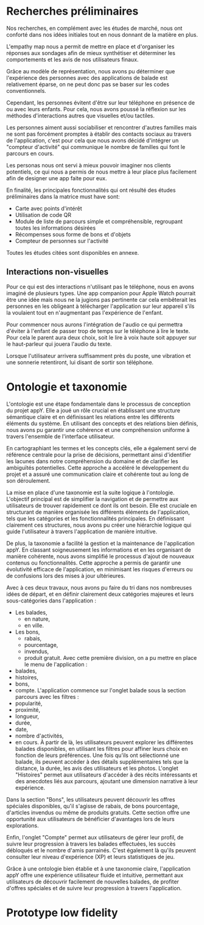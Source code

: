 # Recherches préliminaires

Nos recherches, en complément avec les études de marché, nous ont conforté dans nos idées initiales tout en nous donnant de la matière en plus.

L'empathy map nous a permit de mettre en place et d'organiser les réponses aux sondages afin de mieux synthétiser et déterminer les comportements et les avis de nos utilisateurs finaux.

Grâce au modèle de représentation, nous avons pu déterminer que l'expérience des personnes avec des applications de balade est relativement éparse, on ne peut donc pas se baser sur les codes conventionnels. 

Cependant, les personnes évitent d'être sur leur téléphone en présence de ou avec leurs enfants. Pour cela, nous avons poussé la réflexion sur les méthodes d'interactions autres que visuelles et/ou tactiles.

Les personnes aiment aussi sociabiliser et rencontrer d'autres familles mais ne sont pas forcément promptes à établir des contacts sociaux au travers de l'application, c'est pour cela que nous avons décidé d'intégrer un "compteur d'activité" qui communique le nombre de familles qui font le parcours en cours.

Les personas nous ont servi à mieux pouvoir imaginer nos clients potentiels, ce qui nous a permis de nous mettre à leur place plus facilement afin de designer une app faite pour eux.

En finalité, les principales fonctionnalités qui ont résulté des études préliminaires dans la matrice must have sont: 
- Carte avec points d'intérêt
- Utilisation de code QR
- Module de liste de parcours simple et compréhensible, regroupant toutes les informations désirées
- Récompenses sous forme de bons et d'objets
- Compteur de personnes sur l'activité

Toutes les études citées sont disponibles en annexe.
## Interactions non-visuelles
Pour ce qui est des interactions n'utilisant pas le téléphone, nous en avons imaginé de plusieurs types. Une app companion pour Apple Watch pourrait être une idée mais nous ne la jugions pas pertinente car cela embêterait les personnes en les obligeant à télécharger l'application sur leur appareil s'ils la voulaient tout en n'augmentant pas l'expérience de l'enfant.

Pour commencer nous aurons l'intégration de l'audio ce qui permettra d'éviter à l'enfant de passer trop de temps sur le téléphone à lire le texte. Pour cela le parent aura deux choix, soit le lire à voix haute soit appuyer sur le haut-parleur qui jouera l'audio du texte.

Lorsque l'utilisateur arrivera suffisamment près du poste, une vibration et une sonnerie retentiront, lui disant de sortir son téléphone.
# Ontologie et taxonomie
L'ontologie est une étape fondamentale dans le processus de conception du projet appY. Elle a joué un rôle crucial en établissant une structure sémantique claire et en définissant les relations entre les différents éléments du système. En utilisant des concepts et des relations bien définis, nous avons pu garantir une cohérence et une compréhension uniforme à travers l'ensemble de l'interface utilisateur.

En cartographiant les termes et les concepts clés, elle a également servi de référence centrale pour la prise de décisions, permettant ainsi d'identifier les lacunes dans notre compréhension du domaine et de clarifier les ambiguïtés potentielles. Cette approche a accéléré le développement du projet et a assuré une communication claire et cohérente tout au long de son déroulement.

La mise en place d'une taxonomie est la suite logique à l'ontologie. L'objectif principal est de simplifier la navigation et de permettre aux utilisateurs de trouver rapidement ce dont ils ont besoin. Elle est cruciale en structurant de manière organisée les différents éléments de l'application, tels que les catégories et les fonctionnalités principales. En définissant clairement ces structures, nous avons pu créer une hiérarchie logique qui guide l'utilisateur à travers l'application de manière intuitive.

De plus, la taxonomie a facilité la gestion et la maintenance de l'application appY. En classant soigneusement les informations et en les organisant de manière cohérente, nous avons simplifié le processus d'ajout de nouveaux contenus ou fonctionnalités. Cette approche a permis de garantir une évolutivité efficace de l'application, en minimisant les risques d'erreurs ou de confusions lors des mises à jour ultérieures.

Avec à ces deux travaux, nous avons pu faire du tri dans nos nombreuses idées de départ, et en définir clairement deux catégories majeures et leurs sous-catégories dans l'application :
- Les balades,
	- en nature,
	- en ville.
- Les bons,
	- rabais,
	- pourcentage,
	- invendus,
	- produit gratuit.
Avec cette première division, on a pu mettre en place le menu de l'application :
- balades,
- histoires,
- bons,
- compte.
L'application commence sur l'onglet balade sous la section parcours avec les filtres :
- popularité,
- proximité,
- longueur,
- durée,
- date,
- nombre d'activités,
- en cours.
À partir de là, les utilisateurs peuvent explorer les différentes balades disponibles, en utilisant les filtres pour affiner leurs choix en fonction de leurs préférences. Une fois qu'ils ont sélectionné une balade, ils peuvent accéder à des détails supplémentaires tels que la distance, la durée, les avis des utilisateurs et les photos. L'onglet "Histoires" permet aux utilisateurs d'accéder à des récits intéressants et des anecdotes liés aux parcours, ajoutant une dimension narrative à leur expérience.

Dans la section "Bons", les utilisateurs peuvent découvrir les offres spéciales disponibles, qu'il s'agisse de rabais, de bons pourcentage, d'articles invendus ou même de produits gratuits. Cette section offre une opportunité aux utilisateurs de bénéficier d'avantages lors de leurs explorations.

Enfin, l'onglet "Compte" permet aux utilisateurs de gérer leur profil, de suivre leur progression à travers les balades effectuées, les succès débloqués et le nombre d'amis parrainés. C'est également là qu'ils peuvent consulter leur niveau d'expérience (XP) et leurs statistiques de jeu.

Grâce à une ontologie bien établie et à une taxonomie claire, l'application appY offre une expérience utilisateur fluide et intuitive, permettant aux utilisateurs de découvrir facilement de nouvelles balades, de profiter d'offres spéciales et de suivre leur progression à travers l'application.
# Prototype low fidelity